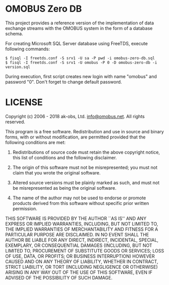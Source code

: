 # OMOBUS Zero DB

This project provides a reference version of the implementation 
of data exchange streams with the OMOBUS system in the form of 
a database schema.

For creating Microsoft SQL Server database using FreeTDS, execute
following commands:

    $ fisql -I freetds.conf -S srv1 -U sa -P pwd -i omobus-zero-db.sql
    $ fisql -I freetds.conf -S srv1 -U omobus -P 0 -D omobus-zero-db -i version.sql

During execution, first script creates new login with name "omobus"
and password "0". Don't forget to change default password.


# LICENSE

Copyright (c) 2006 - 2018 ak-obs, Ltd. <info@omobus.net>.
All rights reserved.

This program is a free software. Redistribution and use in source
and binary forms, with or without modification, are permitted provided
that the following conditions are met:

1. Redistributions of source code must retain the above copyright
   notice, this list of conditions and the following disclaimer.

2. The origin of this software must not be misrepresented; you must
   not claim that you wrote the original software.

3. Altered source versions must be plainly marked as such, and must
   not be misrepresented as being the original software.

4. The name of the author may not be used to endorse or promote
   products derived from this software without specific prior written
   permission.

THIS SOFTWARE IS PROVIDED BY THE AUTHOR ``AS IS'' AND ANY EXPRESS
OR IMPLIED WARRANTIES, INCLUDING, BUT NOT LIMITED TO, THE IMPLIED
WARRANTIES OF MERCHANTABILITY AND FITNESS FOR A PARTICULAR PURPOSE
ARE DISCLAIMED.  IN NO EVENT SHALL THE AUTHOR BE LIABLE FOR ANY
DIRECT, INDIRECT, INCIDENTAL, SPECIAL, EXEMPLARY, OR CONSEQUENTIAL
DAMAGES (INCLUDING, BUT NOT LIMITED TO, PROCUREMENT OF SUBSTITUTE
GOODS OR SERVICES; LOSS OF USE, DATA, OR PROFITS; OR BUSINESS
INTERRUPTION) HOWEVER CAUSED AND ON ANY THEORY OF LIABILITY,
WHETHER IN CONTRACT, STRICT LIABILITY, OR TORT (INCLUDING
NEGLIGENCE OR OTHERWISE) ARISING IN ANY WAY OUT OF THE USE OF THIS
SOFTWARE, EVEN IF ADVISED OF THE POSSIBILITY OF SUCH DAMAGE.
